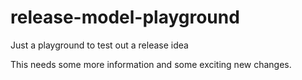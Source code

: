 # release-model-playground
Just a playground to test out a release idea

This needs some more information and some exciting new changes.
